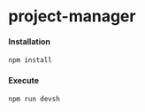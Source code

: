 ﻿# project-manager

#### Installation
```bash
npm install
```
#### Execute
```bash
npm run devsh
```
